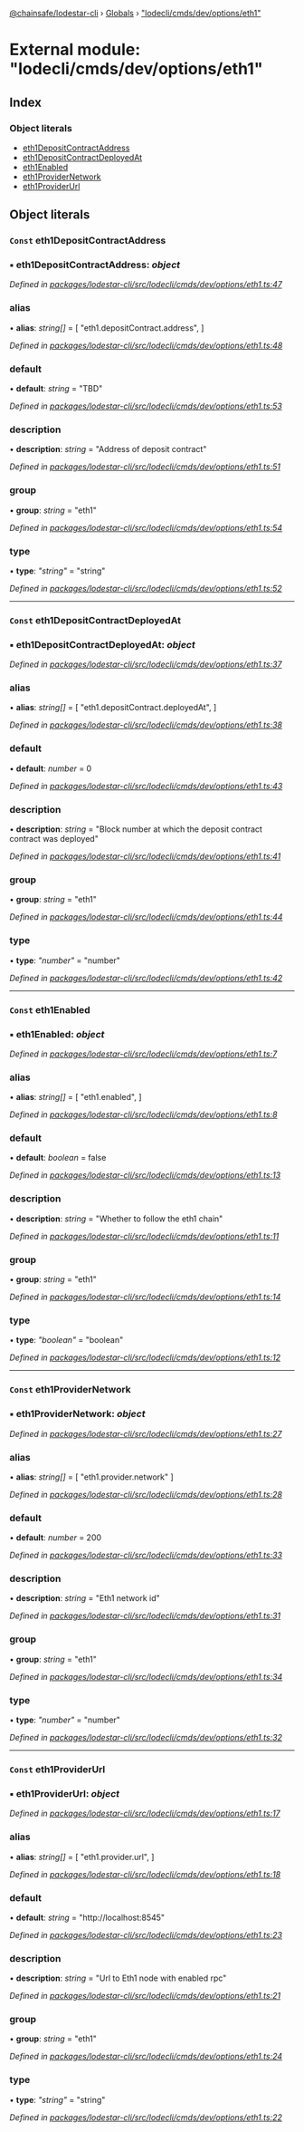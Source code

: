[@chainsafe/lodestar-cli](../README.md) › [Globals](../globals.md) › ["lodecli/cmds/dev/options/eth1"](_lodecli_cmds_dev_options_eth1_.md)

# External module: "lodecli/cmds/dev/options/eth1"

## Index

### Object literals

* [eth1DepositContractAddress](_lodecli_cmds_dev_options_eth1_.md#const-eth1depositcontractaddress)
* [eth1DepositContractDeployedAt](_lodecli_cmds_dev_options_eth1_.md#const-eth1depositcontractdeployedat)
* [eth1Enabled](_lodecli_cmds_dev_options_eth1_.md#const-eth1enabled)
* [eth1ProviderNetwork](_lodecli_cmds_dev_options_eth1_.md#const-eth1providernetwork)
* [eth1ProviderUrl](_lodecli_cmds_dev_options_eth1_.md#const-eth1providerurl)

## Object literals

### `Const` eth1DepositContractAddress

### ▪ **eth1DepositContractAddress**: *object*

*Defined in [packages/lodestar-cli/src/lodecli/cmds/dev/options/eth1.ts:47](https://github.com/ChainSafe/lodestar/blob/a092bb827/packages/lodestar-cli/src/lodecli/cmds/dev/options/eth1.ts#L47)*

###  alias

• **alias**: *string[]* = [
    "eth1.depositContract.address",
  ]

*Defined in [packages/lodestar-cli/src/lodecli/cmds/dev/options/eth1.ts:48](https://github.com/ChainSafe/lodestar/blob/a092bb827/packages/lodestar-cli/src/lodecli/cmds/dev/options/eth1.ts#L48)*

###  default

• **default**: *string* = "TBD"

*Defined in [packages/lodestar-cli/src/lodecli/cmds/dev/options/eth1.ts:53](https://github.com/ChainSafe/lodestar/blob/a092bb827/packages/lodestar-cli/src/lodecli/cmds/dev/options/eth1.ts#L53)*

###  description

• **description**: *string* = "Address of deposit contract"

*Defined in [packages/lodestar-cli/src/lodecli/cmds/dev/options/eth1.ts:51](https://github.com/ChainSafe/lodestar/blob/a092bb827/packages/lodestar-cli/src/lodecli/cmds/dev/options/eth1.ts#L51)*

###  group

• **group**: *string* = "eth1"

*Defined in [packages/lodestar-cli/src/lodecli/cmds/dev/options/eth1.ts:54](https://github.com/ChainSafe/lodestar/blob/a092bb827/packages/lodestar-cli/src/lodecli/cmds/dev/options/eth1.ts#L54)*

###  type

• **type**: *"string"* = "string"

*Defined in [packages/lodestar-cli/src/lodecli/cmds/dev/options/eth1.ts:52](https://github.com/ChainSafe/lodestar/blob/a092bb827/packages/lodestar-cli/src/lodecli/cmds/dev/options/eth1.ts#L52)*

___

### `Const` eth1DepositContractDeployedAt

### ▪ **eth1DepositContractDeployedAt**: *object*

*Defined in [packages/lodestar-cli/src/lodecli/cmds/dev/options/eth1.ts:37](https://github.com/ChainSafe/lodestar/blob/a092bb827/packages/lodestar-cli/src/lodecli/cmds/dev/options/eth1.ts#L37)*

###  alias

• **alias**: *string[]* = [
    "eth1.depositContract.deployedAt",
  ]

*Defined in [packages/lodestar-cli/src/lodecli/cmds/dev/options/eth1.ts:38](https://github.com/ChainSafe/lodestar/blob/a092bb827/packages/lodestar-cli/src/lodecli/cmds/dev/options/eth1.ts#L38)*

###  default

• **default**: *number* = 0

*Defined in [packages/lodestar-cli/src/lodecli/cmds/dev/options/eth1.ts:43](https://github.com/ChainSafe/lodestar/blob/a092bb827/packages/lodestar-cli/src/lodecli/cmds/dev/options/eth1.ts#L43)*

###  description

• **description**: *string* = "Block number at which the deposit contract contract was deployed"

*Defined in [packages/lodestar-cli/src/lodecli/cmds/dev/options/eth1.ts:41](https://github.com/ChainSafe/lodestar/blob/a092bb827/packages/lodestar-cli/src/lodecli/cmds/dev/options/eth1.ts#L41)*

###  group

• **group**: *string* = "eth1"

*Defined in [packages/lodestar-cli/src/lodecli/cmds/dev/options/eth1.ts:44](https://github.com/ChainSafe/lodestar/blob/a092bb827/packages/lodestar-cli/src/lodecli/cmds/dev/options/eth1.ts#L44)*

###  type

• **type**: *"number"* = "number"

*Defined in [packages/lodestar-cli/src/lodecli/cmds/dev/options/eth1.ts:42](https://github.com/ChainSafe/lodestar/blob/a092bb827/packages/lodestar-cli/src/lodecli/cmds/dev/options/eth1.ts#L42)*

___

### `Const` eth1Enabled

### ▪ **eth1Enabled**: *object*

*Defined in [packages/lodestar-cli/src/lodecli/cmds/dev/options/eth1.ts:7](https://github.com/ChainSafe/lodestar/blob/a092bb827/packages/lodestar-cli/src/lodecli/cmds/dev/options/eth1.ts#L7)*

###  alias

• **alias**: *string[]* = [
    "eth1.enabled",
  ]

*Defined in [packages/lodestar-cli/src/lodecli/cmds/dev/options/eth1.ts:8](https://github.com/ChainSafe/lodestar/blob/a092bb827/packages/lodestar-cli/src/lodecli/cmds/dev/options/eth1.ts#L8)*

###  default

• **default**: *boolean* = false

*Defined in [packages/lodestar-cli/src/lodecli/cmds/dev/options/eth1.ts:13](https://github.com/ChainSafe/lodestar/blob/a092bb827/packages/lodestar-cli/src/lodecli/cmds/dev/options/eth1.ts#L13)*

###  description

• **description**: *string* = "Whether to follow the eth1 chain"

*Defined in [packages/lodestar-cli/src/lodecli/cmds/dev/options/eth1.ts:11](https://github.com/ChainSafe/lodestar/blob/a092bb827/packages/lodestar-cli/src/lodecli/cmds/dev/options/eth1.ts#L11)*

###  group

• **group**: *string* = "eth1"

*Defined in [packages/lodestar-cli/src/lodecli/cmds/dev/options/eth1.ts:14](https://github.com/ChainSafe/lodestar/blob/a092bb827/packages/lodestar-cli/src/lodecli/cmds/dev/options/eth1.ts#L14)*

###  type

• **type**: *"boolean"* = "boolean"

*Defined in [packages/lodestar-cli/src/lodecli/cmds/dev/options/eth1.ts:12](https://github.com/ChainSafe/lodestar/blob/a092bb827/packages/lodestar-cli/src/lodecli/cmds/dev/options/eth1.ts#L12)*

___

### `Const` eth1ProviderNetwork

### ▪ **eth1ProviderNetwork**: *object*

*Defined in [packages/lodestar-cli/src/lodecli/cmds/dev/options/eth1.ts:27](https://github.com/ChainSafe/lodestar/blob/a092bb827/packages/lodestar-cli/src/lodecli/cmds/dev/options/eth1.ts#L27)*

###  alias

• **alias**: *string[]* = [
    "eth1.provider.network"
  ]

*Defined in [packages/lodestar-cli/src/lodecli/cmds/dev/options/eth1.ts:28](https://github.com/ChainSafe/lodestar/blob/a092bb827/packages/lodestar-cli/src/lodecli/cmds/dev/options/eth1.ts#L28)*

###  default

• **default**: *number* = 200

*Defined in [packages/lodestar-cli/src/lodecli/cmds/dev/options/eth1.ts:33](https://github.com/ChainSafe/lodestar/blob/a092bb827/packages/lodestar-cli/src/lodecli/cmds/dev/options/eth1.ts#L33)*

###  description

• **description**: *string* = "Eth1 network id"

*Defined in [packages/lodestar-cli/src/lodecli/cmds/dev/options/eth1.ts:31](https://github.com/ChainSafe/lodestar/blob/a092bb827/packages/lodestar-cli/src/lodecli/cmds/dev/options/eth1.ts#L31)*

###  group

• **group**: *string* = "eth1"

*Defined in [packages/lodestar-cli/src/lodecli/cmds/dev/options/eth1.ts:34](https://github.com/ChainSafe/lodestar/blob/a092bb827/packages/lodestar-cli/src/lodecli/cmds/dev/options/eth1.ts#L34)*

###  type

• **type**: *"number"* = "number"

*Defined in [packages/lodestar-cli/src/lodecli/cmds/dev/options/eth1.ts:32](https://github.com/ChainSafe/lodestar/blob/a092bb827/packages/lodestar-cli/src/lodecli/cmds/dev/options/eth1.ts#L32)*

___

### `Const` eth1ProviderUrl

### ▪ **eth1ProviderUrl**: *object*

*Defined in [packages/lodestar-cli/src/lodecli/cmds/dev/options/eth1.ts:17](https://github.com/ChainSafe/lodestar/blob/a092bb827/packages/lodestar-cli/src/lodecli/cmds/dev/options/eth1.ts#L17)*

###  alias

• **alias**: *string[]* = [
    "eth1.provider.url",
  ]

*Defined in [packages/lodestar-cli/src/lodecli/cmds/dev/options/eth1.ts:18](https://github.com/ChainSafe/lodestar/blob/a092bb827/packages/lodestar-cli/src/lodecli/cmds/dev/options/eth1.ts#L18)*

###  default

• **default**: *string* = "http://localhost:8545"

*Defined in [packages/lodestar-cli/src/lodecli/cmds/dev/options/eth1.ts:23](https://github.com/ChainSafe/lodestar/blob/a092bb827/packages/lodestar-cli/src/lodecli/cmds/dev/options/eth1.ts#L23)*

###  description

• **description**: *string* = "Url to Eth1 node with enabled rpc"

*Defined in [packages/lodestar-cli/src/lodecli/cmds/dev/options/eth1.ts:21](https://github.com/ChainSafe/lodestar/blob/a092bb827/packages/lodestar-cli/src/lodecli/cmds/dev/options/eth1.ts#L21)*

###  group

• **group**: *string* = "eth1"

*Defined in [packages/lodestar-cli/src/lodecli/cmds/dev/options/eth1.ts:24](https://github.com/ChainSafe/lodestar/blob/a092bb827/packages/lodestar-cli/src/lodecli/cmds/dev/options/eth1.ts#L24)*

###  type

• **type**: *"string"* = "string"

*Defined in [packages/lodestar-cli/src/lodecli/cmds/dev/options/eth1.ts:22](https://github.com/ChainSafe/lodestar/blob/a092bb827/packages/lodestar-cli/src/lodecli/cmds/dev/options/eth1.ts#L22)*
